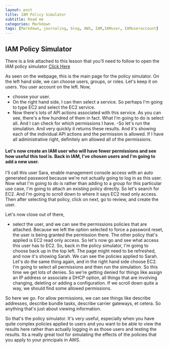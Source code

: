 ```yaml
---
layout: post
title: IAM Policy Simulator
subtitle: Read me
categories: Markdown
tags: [Markdown, journaling, blog, AWS, IAM,IAMuser, IAMuseraccount]
---
```


## IAM Policy Simulator

There is a link attached to this lesson that you'll need to follow to open the IAM policy simulator [Click Here](https://policysim.aws.amazon.com/home/index.jsp)

As seen on the webpage, this is the main page for the policy simulator. On the left hand side, we can choose users, groups, or roles. Let's keep it on users.
You user account on the left. Now,

- choose your user. 
- On the right hand side, I can then select a service. So perhaps I'm going to type EC2 and select the EC2 service.
- Now there's lots of API actions associated with this service. As you can see, there's a few hundred of them in fact. What I'm going to do is select all. And I can check for which permissions I have. 
-So let's run the simulation. And very quickly it returns these results. And it's showing each of the individual API actions and the permission is allowed. If I have all administrative right, definitely am allowed all of the permissions.

#### Let's now create an IAM user who will have fewer permissions and see how useful this tool is. Back in IAM, I've chosen users and I'm going to add a new user.
I'll call this user Sara, enable management console access with an auto generated password because we're not actually going to log in as this user. Now what I'm going to do is rather than adding to a group for this particular use case, I'm going to attach an existing policy directly.
So let's search for EC2. And I'm going to scroll down to where it says EC2 read only access. Then after selecting that policy, click on next, go to review, and create the user.

Let's now close out of there,

- select the user, and we can see the permissions policies that are attached. Because we left the option selected to force a password reset, the user is being granted the permission there. The other policy that's applied is EC2 read only access. So let's now go and see what access this user has to EC2. So, back in the policy simulator, I'm going to choose back up in the top left.
The page might need to be refreshed, and now it's showing Sarah. We can see the policies applied to Sarah. Let's do the same thing again, and in the right hand side choose EC2. I'm going to select all permissions and then run the simulation. So this time we get lots of denies. So we're getting denied for things like assign an IP address or associate a DHCP option, all things that are involving changing, deleting or adding a configuration. If we scroll down quite a way, we should find some allowed permissions.

So here we go. For allow permissions, we can see things like describe addresses, describe bundle tasks, describe carrier gateways, et cetera. So anything that's just about viewing information.

So that's the policy simulator. It's very useful, especially when you have quite complex policies applied to users and you want to be able to view the results here rather than actually logging in as those users and testing the results. Its a really great tool for simulating the effects of the policies that you apply to your principals in AWS.